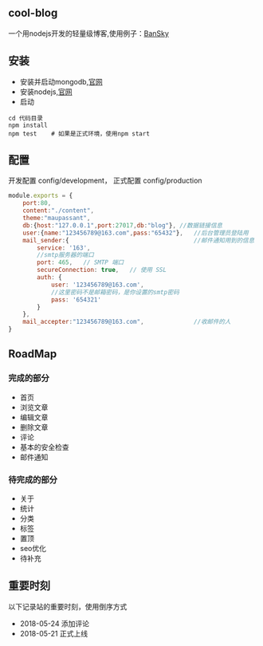 ## cool-blog
一个用nodejs开发的轻量级博客,使用例子：[BanSky](http://bansky.mustbe.cool)

## 安装
+ 安装并启动mongodb,[官网](https://docs.mongodb.com/v3.6/administration/install-community/)
+ 安装nodejs,[官网](https://nodejs.org/en/)
+ 启动

```shell
cd 代码目录
npm install
npm test    # 如果是正式环境，使用npm start
```

## 配置
开发配置 config/development，
正式配置 config/production
```js
module.exports = {
    port:80,
    content:"./content",
    theme:"maupassant",
    db:{host:"127.0.0.1",port:27017,db:"blog"}, //数据链接信息
    user:{name:"123456789@163.com",pass:"65432"},   //后台管理员登陆用
    mail_sender:{                                   //邮件通知用到的信息
        service: '163',
        //smtp服务器的端口
        port: 465,   // SMTP 端口
        secureConnection: true,   // 使用 SSL
        auth: {
            user: '123456789@163.com',
            //这里密码不是邮箱密码，是你设置的smtp密码
            pass: '654321'
        }
    },
    mail_accepter:"123456789@163.com",              //收邮件的人
}
```

## RoadMap
### 完成的部分
+ 首页
+ 浏览文章
+ 编辑文章
+ 删除文章
+ 评论
+ 基本的安全检查
+ 邮件通知

### 待完成的部分
+ 关于
+ 统计
+ 分类
+ 标签
+ 置顶
+ seo优化
+ 待补充

## 重要时刻
以下记录站的重要时刻，使用倒序方式
+ 2018-05-24 添加评论 
+ 2018-05-21 正式上线 

